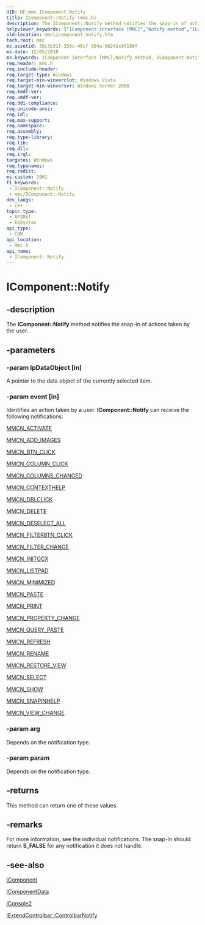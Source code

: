 ```yaml
---
UID: NF:mmc.IComponent.Notify
title: IComponent::Notify (mmc.h)
description: The IComponent::Notify method notifies the snap-in of actions taken by the user.
helpviewer_keywords: ["IComponent interface [MMC]","Notify method","IComponent.Notify","IComponent::Notify","Notify","Notify method [MMC]","Notify method [MMC]","IComponent interface","_slate_icomponent_notify","mmc.icomponent_notify","mmc/IComponent::Notify"]
old-location: mmc\icomponent_notify.htm
tech.root: mmc
ms.assetid: 38c3b31f-356c-46cf-904a-98241c0f199f
ms.date: 12/05/2018
ms.keywords: IComponent interface [MMC],Notify method, IComponent.Notify, IComponent::Notify, Notify, Notify method [MMC], Notify method [MMC],IComponent interface, _slate_icomponent_notify, mmc.icomponent_notify, mmc/IComponent::Notify
req.header: mmc.h
req.include-header: 
req.target-type: Windows
req.target-min-winverclnt: Windows Vista
req.target-min-winversvr: Windows Server 2008
req.kmdf-ver: 
req.umdf-ver: 
req.ddi-compliance: 
req.unicode-ansi: 
req.idl: 
req.max-support: 
req.namespace: 
req.assembly: 
req.type-library: 
req.lib: 
req.dll: 
req.irql: 
targetos: Windows
req.typenames: 
req.redist: 
ms.custom: 19H1
f1_keywords:
 - IComponent::Notify
 - mmc/IComponent::Notify
dev_langs:
 - c++
topic_type:
 - APIRef
 - kbSyntax
api_type:
 - COM
api_location:
 - Mmc.h
api_name:
 - IComponent::Notify
---
```


# IComponent::Notify


## -description

The <b>IComponent::Notify</b> method notifies the snap-in of actions taken by the user.

## -parameters

### -param lpDataObject [in]

A pointer to the data object of the currently selected item.

### -param event [in]

Identifies an action taken by a user. <b>IComponent::Notify</b> can receive the following notifications:


<a href="/previous-versions/windows/desktop/mmc/mmcn-activate">MMCN_ACTIVATE</a>



<a href="/previous-versions/windows/desktop/mmc/mmcn-add-images">MMCN_ADD_IMAGES</a>



<a href="/previous-versions/windows/desktop/mmc/mmcn-btn-click">MMCN_BTN_CLICK</a>



<a href="/previous-versions/windows/desktop/mmc/mmcn-column-click">MMCN_COLUMN_CLICK</a>



<a href="/previous-versions/windows/desktop/mmc/mmcn-columns-changed">MMCN_COLUMNS_CHANGED</a>



<a href="/previous-versions/windows/desktop/mmc/mmcn-contexthelp">MMCN_CONTEXTHELP</a>



<a href="/previous-versions/windows/desktop/mmc/mmcn-dblclick">MMCN_DBLCLICK</a>



<a href="/previous-versions/windows/desktop/mmc/mmcn-delete">MMCN_DELETE</a>



<a href="/previous-versions/windows/desktop/mmc/mmcn-deselect-all">MMCN_DESELECT_ALL</a>



<a href="/previous-versions/windows/desktop/mmc/mmcn-filterbtn-click">MMCN_FILTERBTN_CLICK</a>



<a href="/previous-versions/windows/desktop/mmc/mmcn-filter-change">MMCN_FILTER_CHANGE</a>



<a href="/previous-versions/windows/desktop/mmc/mmcn-initocx">MMCN_INITOCX</a>



<a href="/previous-versions/windows/desktop/mmc/mmcn-listpad">MMCN_LISTPAD</a>



<a href="/previous-versions/windows/desktop/mmc/mmcn-minimized">MMCN_MINIMIZED</a>



<a href="/previous-versions/windows/desktop/mmc/mmcn-paste">MMCN_PASTE</a>



<a href="/previous-versions/windows/desktop/mmc/mmcn-print">MMCN_PRINT</a>



<a href="/previous-versions/windows/desktop/mmc/mmcn-property-change">MMCN_PROPERTY_CHANGE</a>



<a href="/previous-versions/windows/desktop/mmc/mmcn-query-paste">MMCN_QUERY_PASTE</a>



<a href="/previous-versions/windows/desktop/mmc/mmcn-refresh">MMCN_REFRESH</a>



<a href="/previous-versions/windows/desktop/mmc/mmcn-rename">MMCN_RENAME</a>



<a href="/previous-versions/windows/desktop/mmc/mmcn-restore-view">MMCN_RESTORE_VIEW</a>



<a href="/previous-versions/windows/desktop/mmc/mmcn-select">MMCN_SELECT</a>



<a href="/previous-versions/windows/desktop/mmc/mmcn-show">MMCN_SHOW</a>



<a href="/previous-versions/windows/desktop/mmc/mmcn-snapinhelp">MMCN_SNAPINHELP</a>



<a href="/previous-versions/windows/desktop/mmc/mmcn-view-change">MMCN_VIEW_CHANGE</a>

### -param arg

Depends on the notification type.

### -param param

Depends on the notification type.

## -returns

This method can return one of these values.

## -remarks

For more information, see the individual notifications. The snap-in should return <b>S_FALSE</b> for any notification it does not handle.

## -see-also

<a href="/windows/desktop/api/mmc/nn-mmc-icomponent">IComponent</a>



<a href="/windows/desktop/api/mmc/nn-mmc-icomponentdata">IComponentData</a>



<a href="/windows/desktop/api/mmc/nn-mmc-iconsole2">IConsole2</a>



<a href="/windows/desktop/api/mmc/nf-mmc-iextendcontrolbar-controlbarnotify">IExtendControlbar::ControlbarNotify</a>

